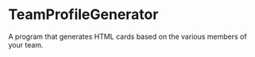 # TeamProfileGenerator
A program that generates HTML cards based on the various members of your team.
